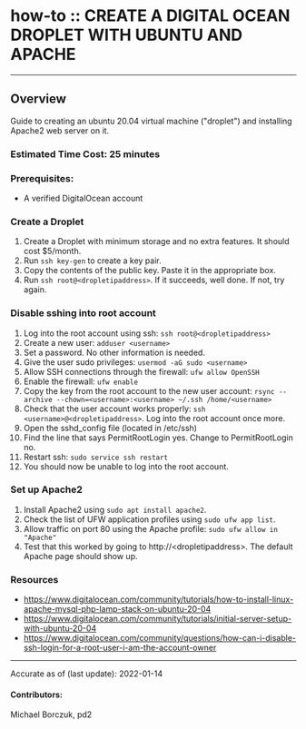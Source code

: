 # how-to :: CREATE A DIGITAL OCEAN DROPLET WITH UBUNTU AND APACHE
---
## Overview
Guide to creating an ubuntu 20.04 virtual machine ("droplet") and installing Apache2 web server on it.

### Estimated Time Cost: 25 minutes

### Prerequisites:
- A verified DigitalOcean account 
### Create a Droplet
1. Create a Droplet with minimum storage and no extra features. It should cost $5/month.
2. Run `ssh key-gen` to create a key pair.
3. Copy the contents of the public key. Paste it in the appropriate box.
4. Run `ssh root@<dropletipaddress>`. If it succeeds, well done. If not, try again.
### Disable sshing into root account
1. Log into the root account using ssh: `ssh root@<dropletipaddress>`
2. Create a new user: `adduser <username>`
3. Set a password. No other information is needed.
4. Give the user sudo privileges: `usermod -aG sudo <username>`
5. Allow SSH connections through the firewall: `ufw allow OpenSSH`
6. Enable the firewall: `ufw enable`
7. Copy the key from the root account to the new user account: `rsync --archive --chown=<username>:<username> ~/.ssh /home/<username>`
8. Check that the user account works properly: `ssh <username>@<dropletipaddress>`. Log into the root account once more.
9. Open the sshd_config file (located in /etc/ssh)
10. Find the line that says PermitRootLogin yes. Change to PermitRootLogin no.
11. Restart ssh: `sudo service ssh restart`
12. You should now be unable to log into the root account.

### Set up Apache2
1. Install Apache2 using `sudo apt install apache2`.
2. Check the list of UFW application profiles using `sudo ufw app list`. 
3. Allow traffic on port 80 using the Apache profile: `sudo ufw allow in "Apache"`
4. Test that this worked by going to http://\<dropletipaddress\>. The default Apache page should show up.

### Resources
* https://www.digitalocean.com/community/tutorials/how-to-install-linux-apache-mysql-php-lamp-stack-on-ubuntu-20-04
* https://www.digitalocean.com/community/tutorials/initial-server-setup-with-ubuntu-20-04
* https://www.digitalocean.com/community/questions/how-can-i-disable-ssh-login-for-a-root-user-i-am-the-account-owner
---

Accurate as of (last update): 2022-01-14

#### Contributors:  
Michael Borczuk, pd2  

